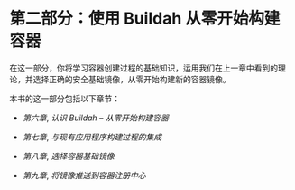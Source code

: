 # 第二部分：使用 Buildah 从零开始构建容器

在这一部分，你将学习容器创建过程的基础知识，运用我们在上一章中看到的理论，并选择正确的安全基础镜像，从零开始构建新的容器镜像。

本书的这一部分包括以下章节：

+   *第六章*, *认识 Buildah – 从零开始构建容器*

+   *第七章*, *与现有应用程序构建过程的集成*

+   *第八章*, *选择容器基础镜像*

+   *第九章*, *将镜像推送到容器注册中心*
